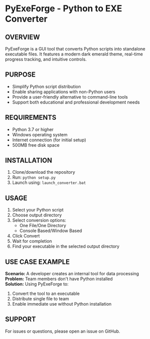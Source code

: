 # PyExeForge - Python to EXE Converter

## OVERVIEW
PyExeForge is a GUI tool that converts Python scripts into standalone executable files. 
It features a modern dark emerald theme, real-time progress tracking, and intuitive controls.

## PURPOSE
* Simplify Python script distribution
* Enable sharing applications with non-Python users
* Provide a user-friendly alternative to command-line tools
* Support both educational and professional development needs

## REQUIREMENTS
* Python 3.7 or higher
* Windows operating system
* Internet connection (for initial setup)
* 500MB free disk space

## INSTALLATION
1. Clone/download the repository
2. Run: `python setup.py`
3. Launch using: `launch_converter.bat`

## USAGE
1. Select your Python script
2. Choose output directory
3. Select conversion options:
   - One File/One Directory
   - Console Based/Window Based
4. Click Convert
5. Wait for completion
6. Find your executable in the selected output directory

## USE CASE EXAMPLE
**Scenario:** A developer creates an internal tool for data processing  
**Problem:** Team members don't have Python installed  
**Solution:** Using PyExeForge to:
1. Convert the tool to an executable
2. Distribute single file to team
3. Enable immediate use without Python installation

## SUPPORT
For issues or questions, please open an issue on GitHub.
